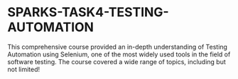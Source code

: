 # SPARKS-TASK4-TESTING-AUTOMATION
This comprehensive course provided an in-depth understanding of Testing Automation using Selenium, one of the most widely used tools in the field of software testing. The course covered a wide range of topics, including but not limited!
